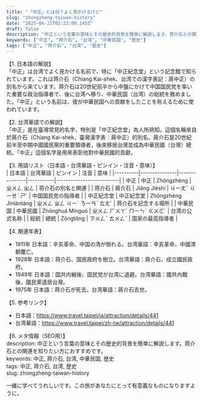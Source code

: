 ```yaml
---
title: "「中正」とは何？よく見かけるけど"
slug: "zhongzheng-taiwan-history"
date: "2025-04-21T02:22:00.145Z"
draft: false
description: "中正という言葉の意味とその歴史的背景を簡単に解説します。蒋介石との関連を知りたい方におすすめです。"
keywords: ["中正", "蒋介石", "台湾", "中華民国", "歴史"]
tags: ["中正", "蒋介石", "台湾", "歴史"]
---
```


【1. 日本語の解説】  
「中正」は台湾でよく見かける名前で、特に「中正紀念堂」という記念館で知られています。これは蒋介石（Chiang Kai-shek、台湾での漢字表記：蔣中正）の別名から来ています。蒋介石は20世紀前半から中盤にかけて中国国民党を率いた重要な政治指導者で、後に台湾へ移り、中華民国（台湾）の総統を務めました。「中正」という名前は、彼が中華民国への貢献をしたことを称えるために使われています。

【2. 台湾華語での解説】  
「中正」是在臺灣常見的名字，特別是「中正紀念堂」為人所熟知。這個名稱來自於蔣介石（Chiang Kai-shek，臺灣漢字表：蔣中正）的別名。蔣介石是20世紀前半至中期中國國民黨的重要領導者，後來移居台灣並成為中華民國（台灣）總統。「中正」這個名字是用來表彰他對中華民國的貢獻。

【3. 用語リスト（日本語・台湾華語・ピンイン・注音・意味）】  
| 日本語   | 台湾華語       | ピンイン       | 注音       | 意味                       |
|----------|---------------|---------------|-----------|--------------------------|
| 中正     | 中正          | Zhōngzhèng   | ㄓㄨㄥ ㄓㄥ | 蒋介石の別名と関連         |
| 蒋介石   | 蔣介石        | Jiǎng Jièshí | ㄐㄧㄤˇ ㄐㄧㄝˋ ㄕˊ | 中国国民党の指導者         |
| 中正紀念堂 | 中正紀念堂   | Zhōngzhèng Jìniàntáng | ㄓㄨㄥ ㄓㄥ ㄐㄧˋ ㄋㄧㄢˋ ㄊㄤˊ | 蒋介石を記念する場所       |
| 中華民国 | 中華民國      | Zhōnghuá Mínguó | ㄓㄨㄥ ㄏㄨㄚˊ ㄇㄧㄣˊ ㄍㄨㄛˊ | 台湾の公式名称             |
| 総統     | 總統          | Zǒngtǒng     | ㄗㄨㄥˇ ㄊㄨㄥˇ | 国家の最高指導者           |

【4. 関連年表】  
- 1911年 日本語：辛亥革命、中国の清が倒れる。台湾華語：辛亥革命，中國清朝覆亡。
- 1928年 日本語：蒋介石、国民政府を樹立。台湾華語：蔣介石，成立國民政府。
- 1949年 日本語：国共内戦後、国民党が台湾に退避。台湾華語：國共內戰後，國民黨退居台灣。
- 1975年 日本語：蒋介石が死去。台湾華語：蔣介石去世。

【5. 参考リンク】  
- 日本語：https://www.travel.taipei/ja/attraction/details/441  
- 台湾華語：https://www.travel.taipei/zh-tw/attraction/details/441  

【6. メタ情報（SEO用）】  
description: 中正という言葉の意味とその歴史的背景を簡単に解説します。蒋介石との関連を知りたい方におすすめです。  
keywords: 中正, 蒋介石, 台湾, 中華民国, 歴史  
tags: 中正, 蒋介石, 台湾, 歴史  
slug: zhongzheng-taiwan-history  

一緒に学べてうれしいです。この旅があなたにとって有意義なものになりますように。